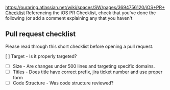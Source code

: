 https://ouraring.atlassian.net/wiki/spaces/SW/pages/3694756120/iOS+PR+Checklist Referencing the iOS PR Checklist, check that you've done the following (or add a comment explaining any that you haven't

## Pull request checklist

Please read through this short checklist before opening a pull request.

[ ] Target - Is it properly targeted?
- [ ] Size - Are changes under 500 lines and targeting specific domains.
- [ ] Titles - Does title have correct prefix, jira ticket number and use proper form
- [ ] Code Structure - Was code structure reviewed?
